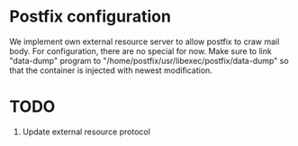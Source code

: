 # Postfix configuration

We implement own external resource server to allow postfix to craw mail body.
For configuration, there are no special for now. Make sure to link "data-dump"
program to "/home/postfix/usr/libexec/postfix/data-dump" so that the container
is injected with newest modification.

# TODO

1. Update external resource protocol

